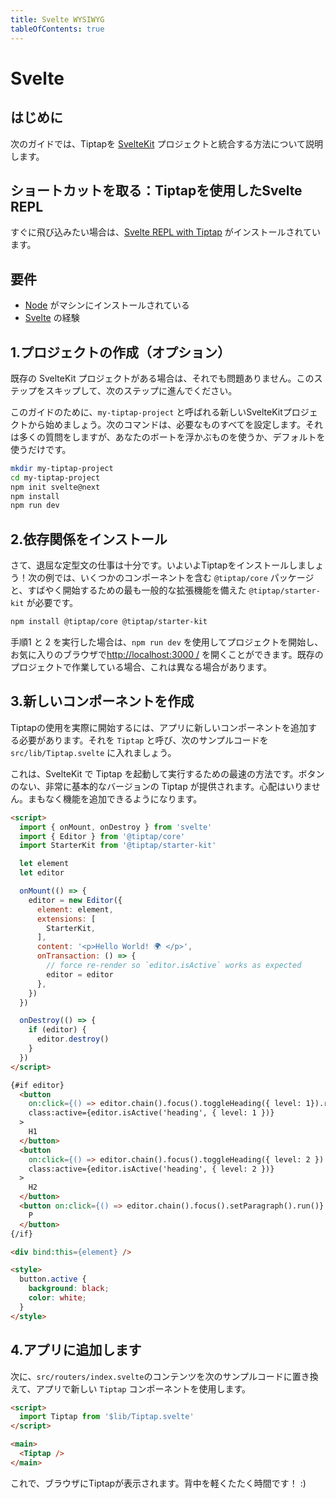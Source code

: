 ```yaml
---
title: Svelte WYSIWYG
tableOfContents: true
---
```


# Svelte

## はじめに

<!-- The following guide describes how to integrate Tiptap with your [SvelteKit](https://kit.svelte.dev/) project. -->

次のガイドでは、Tiptapを [SvelteKit](https://kit.svelte.dev/) プロジェクトと統合する方法について説明します。

## ショートカットを取る：Tiptapを使用したSvelte REPL

すぐに飛び込みたい場合は、[Svelte REPL with Tiptap](https://svelte.dev/repl/798f1b81b9184780aca18d9a005487d2?version=3.31.2) がインストールされています。

<!-- If you just want to jump into it right-away, here is a [Svelte REPL with Tiptap](https://svelte.dev/repl/798f1b81b9184780aca18d9a005487d2?version=3.31.2) installed. -->

## 要件

* [Node](https://nodejs.org/en/download/) がマシンにインストールされている
* [Svelte](https://vuejs.org/v2/guide/#Getting-Started) の経験

## 1.プロジェクトの作成（オプション）

既存の SvelteKit プロジェクトがある場合は、それでも問題ありません。このステップをスキップして、次のステップに進んでください。

このガイドのために、`my-tiptap-project` と呼ばれる新しいSvelteKitプロジェクトから始めましょう。次のコマンドは、必要なものすべてを設定します。それは多くの質問をしますが、あなたのボートを浮かぶものを使うか、デフォルトを使うだけです。

<!-- If you already have an existing SvelteKit project, that’s fine too. Just skip this step and proceed with the next step. -->

<!-- For the sake of this guide, let’s start with a fresh SvelteKit project called `my-tiptap-project`. The following commands set up everything we need. It asks a lot of questions, but just use what floats your boat or use the defaults. -->

```bash
mkdir my-tiptap-project
cd my-tiptap-project
npm init svelte@next
npm install
npm run dev
```

## 2.依存関係をインストール

さて、退屈な定型文の仕事は十分です。いよいよTiptapをインストールしましょう！次の例では、いくつかのコンポーネントを含む `@tiptap/core` パッケージと、すばやく開始するための最も一般的な拡張機能を備えた `@tiptap/starter-kit` が必要です。

<!-- Okay, enough of the boring boilerplate work. Let’s finally install Tiptap! For the following example you’ll need the `@tiptap/core` package, with a few components, and `@tiptap/starter-kit` which has the most common extensions to get started quickly. -->

```bash
npm install @tiptap/core @tiptap/starter-kit
```

<!-- If you followed step 1 and 2, you can now start your project with `npm run dev`, and open [http://localhost:3000/](http://localhost:3000/) in your favorite browser. This might be different, if you’re working with an existing project. -->

手順1 と 2 を実行した場合は、`npm run dev` を使用してプロジェクトを開始し、お気に入りのブラウザで[http://localhost:3000 /](http://localhost:3000) を開くことができます。既存のプロジェクトで作業している場合、これは異なる場合があります。

## 3.新しいコンポーネントを作成

Tiptapの使用を実際に開始するには、アプリに新しいコンポーネントを追加する必要があります。それを `Tiptap` と呼び、次のサンプルコードを `src/lib/Tiptap.svelte` に入れましょう。

これは、SvelteKit で Tiptap を起動して実行するための最速の方法です。ボタンのない、非常に基本的なバージョンの Tiptap が提供されます。心配はいりません。まもなく機能を追加できるようになります。

<!-- To actually start using Tiptap, you’ll need to add a new component to your app. Let’s call it `Tiptap` and put the following example code in `src/lib/Tiptap.svelte`. -->

<!-- This is the fastest way to get Tiptap up and running with SvelteKit. It will give you a very basic version of Tiptap, without any buttons. No worries, you will be able to add more functionality soon. -->

```html
<script>
  import { onMount, onDestroy } from 'svelte'
  import { Editor } from '@tiptap/core'
  import StarterKit from '@tiptap/starter-kit'

  let element
  let editor

  onMount(() => {
    editor = new Editor({
      element: element,
      extensions: [
        StarterKit,
      ],
      content: '<p>Hello World! 🌍️ </p>',
      onTransaction: () => {
        // force re-render so `editor.isActive` works as expected
        editor = editor
      },
    })
  })

  onDestroy(() => {
    if (editor) {
      editor.destroy()
    }
  })
</script>

{#if editor}
  <button
    on:click={() => editor.chain().focus().toggleHeading({ level: 1}).run()}
    class:active={editor.isActive('heading', { level: 1 })}
  >
    H1
  </button>
  <button
    on:click={() => editor.chain().focus().toggleHeading({ level: 2 }).run()}
    class:active={editor.isActive('heading', { level: 2 })}
  >
    H2
  </button>
  <button on:click={() => editor.chain().focus().setParagraph().run()} class:active={editor.isActive('paragraph')}>
    P
  </button>
{/if}

<div bind:this={element} />

<style>
  button.active {
    background: black;
    color: white;
  }
</style>
```

## 4.アプリに追加します

次に、`src/routers/index.svelte`のコンテンツを次のサンプルコードに置き換えて、アプリで新しい `Tiptap` コンポーネントを使用します。

```html
<script>
  import Tiptap from '$lib/Tiptap.svelte'
</script>

<main>
  <Tiptap />
</main>
```

<!-- You should now see Tiptap in your browser. Time to give yourself a pat on the back! :) -->

これで、ブラウザにTiptapが表示されます。背中を軽くたたく時間です！ :)
